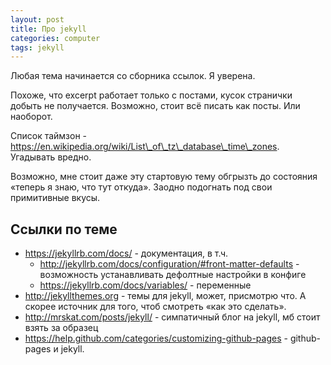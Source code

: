 ```yaml
---
layout: post
title: Про jekyll
categories: computer
tags: jekyll
---
```

Любая тема начинается со сборника ссылок. Я уверена.

<!-- more -->

Похоже, что excerpt работает только с постами, кусок странички добыть не получается. Возможно, стоит всё писать как посты. Или наоборот.

Список таймзон - https://en.wikipedia.org/wiki/List\_of\_tz\_database\_time\_zones. Угадывать вредно.

Возможно, мне стоит даже эту стартовую тему обгрызть до состояния «теперь я знаю, что тут откуда». Заодно подогнать под свои примитивные вкусы.

## Cсылки по теме

* <https://jekyllrb.com/docs/> - документация, в т.ч.
  * <http://jekyllrb.com/docs/configuration/#front-matter-defaults> - возможность устанавливать дефолтные настройки в конфиге 
  * <https://jekyllrb.com/docs/variables/> - переменные
* <http://jekyllthemes.org> - темы для jekyll, может, присмотрю что. А скорее источник для того, чтоб смотреть «как это сделать». 
* <http://mrskat.com/posts/jekyll/> - симпатичный блог на jekyll, мб стоит взять за образец
* <https://help.github.com/categories/customizing-github-pages> - github-pages и jekyll.
